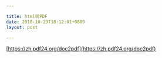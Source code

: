 ```yaml
---

title: html转PDF
date: 2018-10-23T18:12:01+0800
layout: post

---
```


[https://zh.pdf24.org/doc2pdf](https://zh.pdf24.org/doc2pdf)
